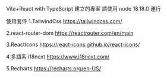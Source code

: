 Vite+React with TypeScript 建立的專案
請使用 node 18.18.0 運行

使用套件
1.TailwindCss
https://tailwindcss.com/

2.react-router-dom
https://reactrouter.com/en/main

3.ReactIcons
https://react-icons.github.io/react-icons/

4.多語系 i18next
https://www.i18next.com/

5.Recharts
https://recharts.org/en-US/
